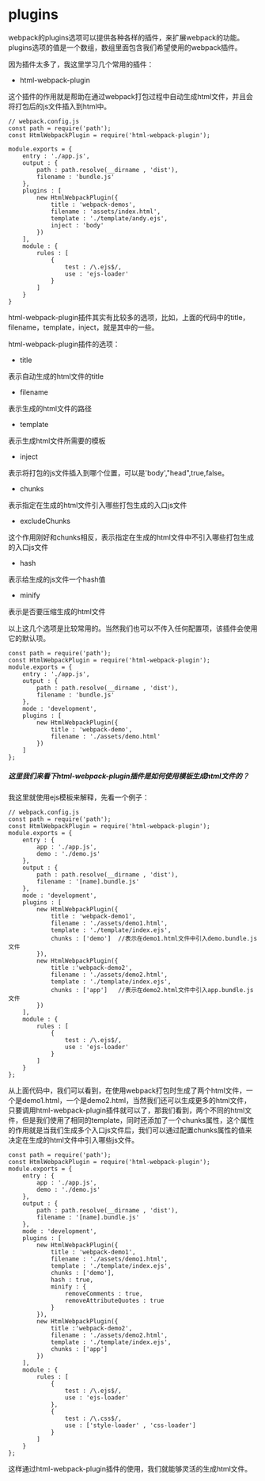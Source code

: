 # plugins
webpack的plugins选项可以提供各种各样的插件，来扩展webpack的功能。plugins选项的值是一个数组，数组里面包含我们希望使用的webpack插件。

因为插件太多了，我这里学习几个常用的插件：
- html-webpack-plugin

这个插件的作用就是帮助在通过webpack打包过程中自动生成html文件，并且会将打包后的js文件插入到html中。
```
// webpack.config.js
const path = require('path');
const HtmlWebpackPlugin = require('html-webpack-plugin');

module.exports = {
	entry : './app.js',
	output : {
		path : path.resolve(__dirname , 'dist'),
		filename : 'bundle.js'
	},
	plugins : [
		new HtmlWebpackPlugin({
			title : 'webpack-demos',
			filename : 'assets/index.html',
			template : './template/andy.ejs',
			inject : 'body'
		})
	],
	module : {
		rules : [
			{
				test : /\.ejs$/,
				use : 'ejs-loader'
			}
		]
	}
}
```
html-webpack-plugin插件其实有比较多的选项，比如，上面的代码中的title，filename，template，inject，就是其中的一些。

html-webpack-plugin插件的选项：
- title

表示自动生成的html文件的title
- filename

表示生成的html文件的路径
- template

表示生成html文件所需要的模板
- inject

表示将打包的js文件插入到哪个位置，可以是'body',"head",true,false。
- chunks

表示指定在生成的html文件引入哪些打包生成的入口js文件
- excludeChunks

这个作用刚好和chunks相反，表示指定在生成的html文件中不引入哪些打包生成的入口js文件
- hash

表示给生成的js文件一个hash值
- minify

表示是否要压缩生成的html文件

以上这几个选项是比较常用的。当然我们也可以不传入任何配置项，该插件会使用它的默认项。
```
const path = require('path');
const HtmlWebpackPlugin = require('html-webpack-plugin');
module.exports = {
    entry : './app.js',
    output : {
        path : path.resolve(__dirname , 'dist'),
        filename : 'bundle.js'
    },
    mode : 'development',
    plugins : [
        new HtmlWebpackPlugin({
            title : 'webpack-demo',
            filename : './assets/demo.html'
        })
    ]
};
```
##### 这里我们来看下html-webpack-plugin插件是如何使用模板生成html文件的？
我这里就使用ejs模板来解释，先看一个例子：

```
// webpack.config.js
const path = require('path');
const HtmlWebpackPlugin = require('html-webpack-plugin');
module.exports = {
    entry : {
        app : './app.js',
        demo : './demo.js'
    },
    output : {
        path : path.resolve(__dirname , 'dist'),
        filename : '[name].bundle.js'
    },
    mode : 'development',
    plugins : [
        new HtmlWebpackPlugin({
            title : 'webpack-demo1',
            filename : './assets/demo1.html',
            template : './template/index.ejs',
            chunks : ['demo']  //表示在demo1.html文件中引入demo.bundle.js文件
        }),
        new HtmlWebpackPlugin({
            title :'webpack-demo2',
            filename : './assets/demo2.html',
            template : './template/index.ejs',
            chunks : ['app']   //表示在demo2.html文件中引入app.bundle.js文件
        })
    ],
    module : {
        rules : [
            {
                test : /\.ejs$/,
                use : 'ejs-loader'
            }
        ]
    }
};
```
从上面代码中，我们可以看到，在使用webpack打包时生成了两个html文件，一个是demo1.html，一个是demo2.html，当然我们还可以生成更多的html文件，只要调用html-webpack-plugin插件就可以了，那我们看到，两个不同的html文件，但是我们使用了相同的template，同时还添加了一个chunks属性，这个属性的作用就是当我们生成多个入口js文件后，我们可以通过配置chunks属性的值来决定在生成的html文件中引入哪些js文件。

```
const path = require('path');
const HtmlWebpackPlugin = require('html-webpack-plugin');
module.exports = {
    entry : {
        app : './app.js',
        demo : './demo.js'
    },
    output : {
        path : path.resolve(__dirname , 'dist'),
        filename : '[name].bundle.js'
    },
    mode : 'development',
    plugins : [
        new HtmlWebpackPlugin({
            title : 'webpack-demo1',
            filename : './assets/demo1.html',
            template : './template/index.ejs',
            chunks : ['demo'],
            hash : true,
            minify : {
                removeComments : true,
                removeAttributeQuotes : true
            }
        }),
        new HtmlWebpackPlugin({
            title :'webpack-demo2',
            filename : './assets/demo2.html',
            template : './template/index.ejs',
            chunks : ['app']
        })
    ],
    module : {
        rules : [
            {
                test : /\.ejs$/,
                use : 'ejs-loader'
            },
            {
                test : /\.css$/,
                use : ['style-loader' , 'css-loader']
            }
        ]
    }
};
```
这样通过html-webpack-plugin插件的使用，我们就能够灵活的生成html文件。